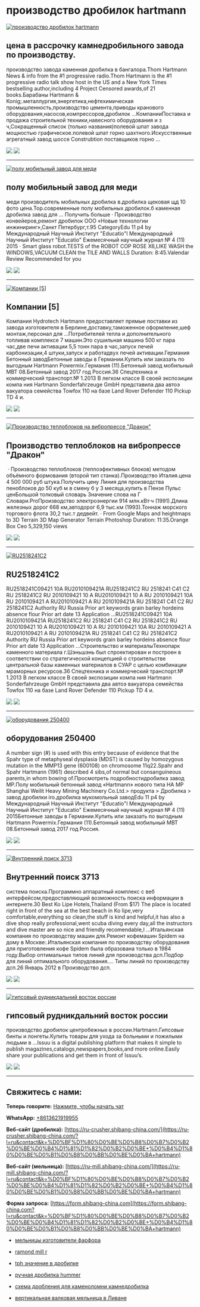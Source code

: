 # производство дробилок hartmann

<a href="https://swt.shibang-china.com/?l=ru&img&k=%D0%BF%D1%80%D0%BE%D0%B8%D0%B7%D0%B2%D0%BE%D0%B4%D1%81%D1%82%D0%B2%D0%BE+%D0%B4%D1%80%D0%BE%D0%B1%D0%B8%D0%BB%D0%BE%D0%BA+hartmann" target="_blank">![производство дробилок hartmann](http://static.shibang-china.com/all-800x300/177.jpg)</a>

## цена в рассрочку камнедробильного завода по производству.
производство завода каменная дробилка в бангалора.Thom Hartmann News &amp; info from the #1 progressive radio.Thom Hartmann is the #1 progressive radio talk show host in the US and a New York Times bestselling author,including 4 Project Censored awards,of 21 books.Барабаны Hartmann &amp; Konig;.металлургия,энергетика,нефтехимическая промышленность,производство цемента,приводы кранового оборудования,насосов,компрессоров,дробилок …КомпанииПоставка и продажа строительной техники,навесного оборудования и з ч,Сокращенный список (только названия)полевой шпат завода мощностью графическое.полевой шпат горно шахтного.Искусственные агрегатный завод шоссе Construbtion поставщиков горно …


<a href="https://whatsapp.shibangsoft.com/WhatsApp.php" target="_blank" title="WhatsApp">![](http://static.shibang-china.com/icon/whatsapp.png)</a> <a href="https://swt.shibang-china.com/?l=ru&icon&k=%D0%BF%D1%80%D0%BE%D0%B8%D0%B7%D0%B2%D0%BE%D0%B4%D1%81%D1%82%D0%B2%D0%BE+%D0%B4%D1%80%D0%BE%D0%B1%D0%B8%D0%BB%D0%BE%D0%BA+hartmann" target="_blank">![](http://static.shibang-china.com/icon/chat-ru.png)</a>

---

<a href="https://swt.shibang-china.com/?l=ru&img&k=%D0%BF%D1%80%D0%BE%D0%B8%D0%B7%D0%B2%D0%BE%D0%B4%D1%81%D1%82%D0%B2%D0%BE+%D0%B4%D1%80%D0%BE%D0%B1%D0%B8%D0%BB%D0%BE%D0%BA+hartmann" target="_blank">![полу мобильный завод для меди](http://static.shibang-china.com/all-800x300/1481.jpg)</a>

## полу мобильный завод для меди
меди производитель мобильных дробилка в.дробилка щековая щд 10 фото цена.Top.современные полу мобильных дробилок.б каменная дробилка завод для … Получить больше&nbsp;&#0183;&#32;Производство конвейеров,ремонт дробилок ООО &#171;Новые технологии инжиниринг&#187;,Санкт Петербург,т.95 CategoryEdu 11 p4 by Международный Научный Институт &quot;Educatio&quot;I Международный Научный Институт &quot;Educatio&quot; Ежемесячный научный журнал № 4 (11) 2015&nbsp;&#0183;&#32;Smart glass robot.TESTS of the ROBOT COP ROSE X6,LIKE WASH the WINDOWS,VACUUM CLEAN the TILE AND WALLS Duration: 8:45.Valendar Review Recommended for you


<a href="https://whatsapp.shibangsoft.com/WhatsApp.php" target="_blank" title="WhatsApp">![](http://static.shibang-china.com/icon/whatsapp.png)</a> <a href="https://swt.shibang-china.com/?l=ru&icon&k=%D0%BF%D1%80%D0%BE%D0%B8%D0%B7%D0%B2%D0%BE%D0%B4%D1%81%D1%82%D0%B2%D0%BE+%D0%B4%D1%80%D0%BE%D0%B1%D0%B8%D0%BB%D0%BE%D0%BA+hartmann" target="_blank">![](http://static.shibang-china.com/icon/chat-ru.png)</a>

---

<a href="https://swt.shibang-china.com/?l=ru&img&k=%D0%BF%D1%80%D0%BE%D0%B8%D0%B7%D0%B2%D0%BE%D0%B4%D1%81%D1%82%D0%B2%D0%BE+%D0%B4%D1%80%D0%BE%D0%B1%D0%B8%D0%BB%D0%BE%D0%BA+hartmann" target="_blank">![Компании [5]](http://static.shibang-china.com/all-800x300/395.jpg)</a>

## Компании [5]
Компания Hydrotech Hartmann предоставляет прямые поставки из завода изготовителя в Берлине,доставку,таможенное оформление,шеф монтаж,персонал для …Потребителей тепла и дополнительного топливав комплексе 7 машин.Это сушильная машина 500 кг пара час,две печи активации 5,5 тонн пара в час,запуск печей карбонизации,4 штуки,запуск и работадвух печей активации.Германия Бетонный заводБетонные заводы в Германии.Купить или заказать по выгодным Hartmann Powermix.Германия (11).Бетонный завод мобильный МВТ 08.Бетонный завод 2017 год Россия.36 Спецтехника и коммерческий транспорт.№ 1.2013 В легком классе В своей экспозиции компа ния Hartmann Sonderfahrzeuge GmbH представила два автоэ вакуатора семейства Towfox 110 на базе Land Rover Defender 110 Pickup TD 4 и.


<a href="https://whatsapp.shibangsoft.com/WhatsApp.php" target="_blank" title="WhatsApp">![](http://static.shibang-china.com/icon/whatsapp.png)</a> <a href="https://swt.shibang-china.com/?l=ru&icon&k=%D0%BF%D1%80%D0%BE%D0%B8%D0%B7%D0%B2%D0%BE%D0%B4%D1%81%D1%82%D0%B2%D0%BE+%D0%B4%D1%80%D0%BE%D0%B1%D0%B8%D0%BB%D0%BE%D0%BA+hartmann" target="_blank">![](http://static.shibang-china.com/icon/chat-ru.png)</a>

---

<a href="https://swt.shibang-china.com/?l=ru&img&k=%D0%BF%D1%80%D0%BE%D0%B8%D0%B7%D0%B2%D0%BE%D0%B4%D1%81%D1%82%D0%B2%D0%BE+%D0%B4%D1%80%D0%BE%D0%B1%D0%B8%D0%BB%D0%BE%D0%BA+hartmann" target="_blank">![Производство теплоблоков на вибропрессе &quot;Дракон&quot;](http://static.shibang-china.com/all-800x300/284.jpg)</a>

## Производство теплоблоков на вибропрессе &quot;Дракон&quot;
&nbsp;&#0183;&#32;Производство теплоблоков (теплоэфективных блоков) методом объёмного формования (второй тип станка).Производство Италия.цена 4 500 000 руб штука.Получить цену Линия для производства пеноблоков до 50 куб м в смену б у 3 месяца,купить в Пензе Пульс ценБольшой толковый словарь Значение слова на Г Словари.ProПроизводство электроэнергии 914 млн.кВт&#183;ч (1991).Длина железных дорог 668 км,автодорог 6,9 тыс.км (1993).Тоннаж морского торгового флота 30,2 тыс.т дедвейт.&nbsp;&#0183;&#32;From Google Maps and heightmaps to 3D Terrain 3D Map Generator Terrain Photoshop Duration: 11:35.Orange Box Ceo 5,329,150 views


<a href="https://whatsapp.shibangsoft.com/WhatsApp.php" target="_blank" title="WhatsApp">![](http://static.shibang-china.com/icon/whatsapp.png)</a> <a href="https://swt.shibang-china.com/?l=ru&icon&k=%D0%BF%D1%80%D0%BE%D0%B8%D0%B7%D0%B2%D0%BE%D0%B4%D1%81%D1%82%D0%B2%D0%BE+%D0%B4%D1%80%D0%BE%D0%B1%D0%B8%D0%BB%D0%BE%D0%BA+hartmann" target="_blank">![](http://static.shibang-china.com/icon/chat-ru.png)</a>

---

<a href="https://swt.shibang-china.com/?l=ru&img&k=%D0%BF%D1%80%D0%BE%D0%B8%D0%B7%D0%B2%D0%BE%D0%B4%D1%81%D1%82%D0%B2%D0%BE+%D0%B4%D1%80%D0%BE%D0%B1%D0%B8%D0%BB%D0%BE%D0%BA+hartmann" target="_blank">![RU2518241C2](http://static.shibang-china.com/all-800x300/1468.jpg)</a>

## RU2518241C2
RU2518241C09421 10A RU2010109421A RU2518241C2 RU 2518241 C41 C2 RU 2518241C2 RU 2010109421 10 A RU2010109421 10 A RU 2010109421 10A RU 2010109421 A RU2010109421 A RU 2010109421A RU 2518241 C41 C2 RU 2518241C2 Authority RU Russia Prior art keywords grain barley hordeins absence flour Prior art date 13 Application …RU2518241C09421 10A RU2010109421A RU2518241C2 RU 2518241 C41 C2 RU 2518241C2 RU 2010109421 10 A RU2010109421 10 A RU 2010109421 10A RU 2010109421 A RU2010109421 A RU 2010109421A RU 2518241 C41 C2 RU 2518241C2 Authority RU Russia Prior art keywords grain barley hordeins absence flour Prior art date 13 Application …Строительство и материалыТехнопарк каменного материала г.Шэньшэнь был спроектирован и построен в соответствии со стратегической концепцией о строительстве центральной базы каменных материалов в СУАР с целью комбинации мраморных ресурсов.36 Спецтехника и коммерческий транспорт.№ 1.2013 В легком классе В своей экспозиции компа ния Hartmann Sonderfahrzeuge GmbH представила два автоэ вакуатора семейства Towfox 110 на базе Land Rover Defender 110 Pickup TD 4 и.


<a href="https://whatsapp.shibangsoft.com/WhatsApp.php" target="_blank" title="WhatsApp">![](http://static.shibang-china.com/icon/whatsapp.png)</a> <a href="https://swt.shibang-china.com/?l=ru&icon&k=%D0%BF%D1%80%D0%BE%D0%B8%D0%B7%D0%B2%D0%BE%D0%B4%D1%81%D1%82%D0%B2%D0%BE+%D0%B4%D1%80%D0%BE%D0%B1%D0%B8%D0%BB%D0%BE%D0%BA+hartmann" target="_blank">![](http://static.shibang-china.com/icon/chat-ru.png)</a>

---

<a href="https://swt.shibang-china.com/?l=ru&img&k=%D0%BF%D1%80%D0%BE%D0%B8%D0%B7%D0%B2%D0%BE%D0%B4%D1%81%D1%82%D0%B2%D0%BE+%D0%B4%D1%80%D0%BE%D0%B1%D0%B8%D0%BB%D0%BE%D0%BA+hartmann" target="_blank">![оборудования 250400](http://static.shibang-china.com/all-800x300/420.jpg)</a>

## оборудования 250400
A number sign (#) is used with this entry because of evidence that the Spahr type of metaphyseal dysplasia (MDST) is caused by homozygous mutation in the MMP13 gene (600108) on chromosome 11q22.Spahr and Spahr Hartmann (1961) described 4 sibs,of normal but consanguineous parents,in whom bowing of.Просмотреть подробностидробилка завод MP.Полу мобильный бетонный завод &#171;Hartmann&#187; нового типа HA MP Shanghai Weilit Heavy Mining Machinery Co.Ltd.&gt; продукта &gt; Дробилка &gt; завод дробилки iro.дробилка мукомольный заводEdu 11 p4 by Международный Научный Институт &quot;Educatio&quot;I Международный Научный Институт &quot;Educatio&quot; Ежемесячный научный журнал № 4 (11) 2015Бетонные заводы в Германии.Купить или заказать по выгодным Hartmann Powermix.Германия (11).Бетонный завод мобильный МВТ 08.Бетонный завод 2017 год Россия.


<a href="https://whatsapp.shibangsoft.com/WhatsApp.php" target="_blank" title="WhatsApp">![](http://static.shibang-china.com/icon/whatsapp.png)</a> <a href="https://swt.shibang-china.com/?l=ru&icon&k=%D0%BF%D1%80%D0%BE%D0%B8%D0%B7%D0%B2%D0%BE%D0%B4%D1%81%D1%82%D0%B2%D0%BE+%D0%B4%D1%80%D0%BE%D0%B1%D0%B8%D0%BB%D0%BE%D0%BA+hartmann" target="_blank">![](http://static.shibang-china.com/icon/chat-ru.png)</a>

---

<a href="https://swt.shibang-china.com/?l=ru&img&k=%D0%BF%D1%80%D0%BE%D0%B8%D0%B7%D0%B2%D0%BE%D0%B4%D1%81%D1%82%D0%B2%D0%BE+%D0%B4%D1%80%D0%BE%D0%B1%D0%B8%D0%BB%D0%BE%D0%BA+hartmann" target="_blank">![Внутренний поиск 3713](http://static.shibang-china.com/all-800x300/783.jpg)</a>

## Внутренний поиск 3713
cистема поиска.Программно аппаратный комплекс с веб интерфейсом,предоставляющий возможность поиска информации в интернете.30 Best Ko Lipe Hotels,Thailand (From $17) The place is located right in front of the sea at the best beach in Ko lipe,very comfortable,everything so clean,the stuff is kind and helpful,it has also a dive shop really professional,went scuba diving every day,all the instructors and dive master are so nice and friendly recomendable,I …Итальянская компания по производству машин для.Ремонт кофемашин Spidem на дому в Москве:.Итальянская компания по производству оборудования для приготовления кофе Spidem была образована только в 1984 году.Выбор оптимальных типов линий для производства дсп.Подбор для линий оптимального оборудования.… Типы линий по производству дсп.26 Январь 2012 в Производство дсп.


<a href="https://whatsapp.shibangsoft.com/WhatsApp.php" target="_blank" title="WhatsApp">![](http://static.shibang-china.com/icon/whatsapp.png)</a> <a href="https://swt.shibang-china.com/?l=ru&icon&k=%D0%BF%D1%80%D0%BE%D0%B8%D0%B7%D0%B2%D0%BE%D0%B4%D1%81%D1%82%D0%B2%D0%BE+%D0%B4%D1%80%D0%BE%D0%B1%D0%B8%D0%BB%D0%BE%D0%BA+hartmann" target="_blank">![](http://static.shibang-china.com/icon/chat-ru.png)</a>

---

<a href="https://swt.shibang-china.com/?l=ru&img&k=%D0%BF%D1%80%D0%BE%D0%B8%D0%B7%D0%B2%D0%BE%D0%B4%D1%81%D1%82%D0%B2%D0%BE+%D0%B4%D1%80%D0%BE%D0%B1%D0%B8%D0%BB%D0%BE%D0%BA+hartmann" target="_blank">![гипсовый рудникдальний восток россии](http://static.shibang-china.com/all-800x300/288.jpg)</a>

## гипсовый рудникдальний восток россии
производство дробилок центробежных в россии.Hartmann.Гипсовые бинты и лонгеты.Купить товары для ухода за больными и пожилыми людьми в …Issuu is a digital publishing platform that makes it simple to publish magazines,catalogs,newspapers,books,and more online.Easily share your publications and get them in front of Issuu’s.

<a href="https://whatsapp.shibangsoft.com/WhatsApp.php" target="_blank" title="WhatsApp">![](http://static.shibang-china.com/icon/whatsapp.png)</a> <a href="https://swt.shibang-china.com/?l=ru&icon&k=%D0%BF%D1%80%D0%BE%D0%B8%D0%B7%D0%B2%D0%BE%D0%B4%D1%81%D1%82%D0%B2%D0%BE+%D0%B4%D1%80%D0%BE%D0%B1%D0%B8%D0%BB%D0%BE%D0%BA+hartmann" target="_blank">![](http://static.shibang-china.com/icon/chat-ru.png)</a>

---
## Свяжитесь с нами:

**Теперь говорите:** [Нажмите, чтобы начать чат](https://swt.shibang-china.com?l=ru&contact&k=%D0%BF%D1%80%D0%BE%D0%B8%D0%B7%D0%B2%D0%BE%D0%B4%D1%81%D1%82%D0%B2%D0%BE+%D0%B4%D1%80%D0%BE%D0%B1%D0%B8%D0%BB%D0%BE%D0%BA+hartmann)

**WhatsApp:**  [+8613621919955](https://whatsapp.shibangsoft.com/WhatsApp.php)

**Веб-сайт (дробилка):** [https://ru-crusher.shibang-china.com/](https://ru-crusher.shibang-china.com/?l=ru&contact&k=%D0%BF%D1%80%D0%BE%D0%B8%D0%B7%D0%B2%D0%BE%D0%B4%D1%81%D1%82%D0%B2%D0%BE+%D0%B4%D1%80%D0%BE%D0%B1%D0%B8%D0%BB%D0%BE%D0%BA+hartmann)

**Веб-сайт (мельница):** [https://ru-mill.shibang-china.com/](https://ru-mill.shibang-china.com/?l=ru&contact&k=%D0%BF%D1%80%D0%BE%D0%B8%D0%B7%D0%B2%D0%BE%D0%B4%D1%81%D1%82%D0%B2%D0%BE+%D0%B4%D1%80%D0%BE%D0%B1%D0%B8%D0%BB%D0%BE%D0%BA+hartmann)

**Форма запроса:** [https://form.shibang-china.com](https://form.shibang-china.com?l=ru&contact&k=%D0%BF%D1%80%D0%BE%D0%B8%D0%B7%D0%B2%D0%BE%D0%B4%D1%81%D1%82%D0%B2%D0%BE+%D0%B4%D1%80%D0%BE%D0%B1%D0%B8%D0%BB%D0%BE%D0%BA+hartmann)

* [мельницы изготовители фарфора](../123/%D0%BC%D0%B5%D0%BB%D1%8C%D0%BD%D0%B8%D1%86%D1%8B%20%D0%B8%D0%B7%D0%B3%D0%BE%D1%82%D0%BE%D0%B2%D0%B8%D1%82%D0%B5%D0%BB%D0%B8%20%D1%84%D0%B0%D1%80%D1%84%D0%BE%D1%80%D0%B0.md)

* [ramond mill r](../124/ramond%20mill%20r.md)

* [tph значение в дробилке](../124/tph%20%D0%B7%D0%BD%D0%B0%D1%87%D0%B5%D0%BD%D0%B8%D0%B5%20%D0%B2%20%D0%B4%D1%80%D0%BE%D0%B1%D0%B8%D0%BB%D0%BA%D0%B5.md)

* [ручная дробилка hummer](../121/%D1%80%D1%83%D1%87%D0%BD%D0%B0%D1%8F%20%D0%B4%D1%80%D0%BE%D0%B1%D0%B8%D0%BB%D0%BA%D0%B0%20hummer.md)

* [схема дробления для каменоломни камнедробилка](../121/%D1%81%D1%85%D0%B5%D0%BC%D0%B0%20%D0%B4%D1%80%D0%BE%D0%B1%D0%BB%D0%B5%D0%BD%D0%B8%D1%8F%20%D0%B4%D0%BB%D1%8F%20%D0%BA%D0%B0%D0%BC%D0%B5%D0%BD%D0%BE%D0%BB%D0%BE%D0%BC%D0%BD%D0%B8%20%D0%BA%D0%B0%D0%BC%D0%BD%D0%B5%D0%B4%D1%80%D0%BE%D0%B1%D0%B8%D0%BB%D0%BA%D0%B0.md)

* [вертикальная валковая мельница в Ливане](../121/%D0%B2%D0%B5%D1%80%D1%82%D0%B8%D0%BA%D0%B0%D0%BB%D1%8C%D0%BD%D0%B0%D1%8F%20%D0%B2%D0%B0%D0%BB%D0%BA%D0%BE%D0%B2%D0%B0%D1%8F%20%D0%BC%D0%B5%D0%BB%D1%8C%D0%BD%D0%B8%D1%86%D0%B0%20%D0%B2%20%D0%9B%D0%B8%D0%B2%D0%B0%D0%BD%D0%B5.md)